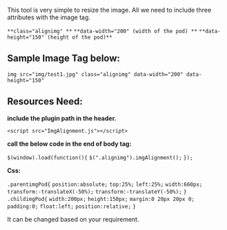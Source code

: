 This tool is very simple to resize the image. All we need to include three attributes with the image tag.

`**class="alignimg" **`
`**data-width="200" (width of the pod) **`
`**data-height="150" (height of the pod)**`

## Sample Image Tag below:
`img src="img/test1.jpg" class="alignimg" data-width="200" data-height="150"`

## Resources Need:
**include the plugin path in the header.**

`<script src="ImgAlignment.js"></script>`

**call the below code in the end of body tag:**

`$(window).load(function(){`
`$(".alignimg").imgAlignment();`
`});`


**Css:**

`.parentimgPod{`
`position:absolute;`
`top:25%;`
`left:25%;`
`width:660px;`
`transform:-translateX(-50%);`
`transform:-translateY(-50%);`
`}`
`.childimgPod{`
`width:200px;`
`height:150px;`
`margin:0 20px 20px 0;`
`padding:0;`
`float:left;`
`position:relative;`
`}`


It can be changed based on your requirement.
